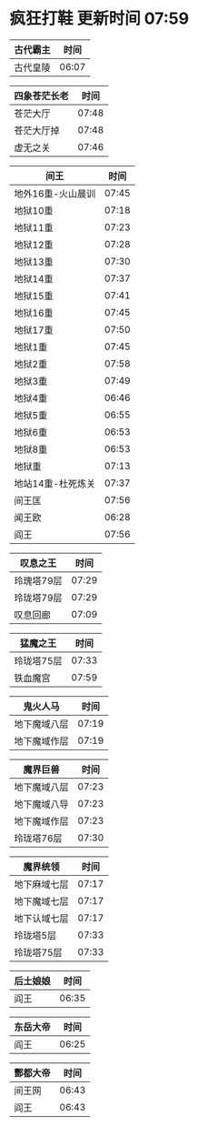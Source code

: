# 疯狂打鞋 更新时间 07:59

| 古代霸主   | 时间    |
|--------|-------|
| 古代皇陵 | 06:07 |

| 四象苍茫长老   | 时间    |
|--------|-------|
| 苍茫大厅 | 07:48 |
| 苍茫大厅掉 | 07:48 |
| 虚无之关 | 07:46 |

| 间王   | 时间    |
|--------|-------|
| 地外16重-火山晨训 | 07:45 |
| 地狱10重 | 07:18 |
| 地狱11重 | 07:23 |
| 地狱12重 | 07:28 |
| 地狱13重 | 07:30 |
| 地狱14重 | 07:37 |
| 地狱15重 | 07:41 |
| 地狱16重 | 07:45 |
| 地狱17重 | 07:50 |
| 地狱1重 | 07:45 |
| 地狱2重 | 07:58 |
| 地狱3重 | 07:49 |
| 地狱4重 | 06:46 |
| 地狱5重 | 06:55 |
| 地狱6重 | 06:53 |
| 地狱8重 | 06:53 |
| 地狱重 | 07:13 |
| 地站14重-杜死炼关 | 07:37 |
| 间王匡 | 07:56 |
| 闻王欧 | 06:28 |
| 阎王 | 07:56 |

| 叹息之王   | 时间    |
|--------|-------|
| 玲瑰塔79层 | 07:29 |
| 玲珑塔79层 | 07:29 |
| 叹息回廊 | 07:09 |

| 猛魔之王   | 时间    |
|--------|-------|
| 玲珑塔75层 | 07:33 |
| 铁血魔宫 | 07:59 |

| 鬼火人马   | 时间    |
|--------|-------|
| 地下魔域八层 | 07:19 |
| 地下魔域作层 | 07:19 |

| 魔界巨兽   | 时间    |
|--------|-------|
| 地下魔域八层 | 07:23 |
| 地下魔域八导 | 07:23 |
| 地下魔域作层 | 07:23 |
| 玲珑塔76层 | 07:30 |

| 魔界统领   | 时间    |
|--------|-------|
| 地下麻域七层 | 07:17 |
| 地下魔域七层 | 07:17 |
| 地下认域七层 | 07:17 |
| 玲珑塔5层 | 07:33 |
| 玲珑塔75层 | 07:33 |

| 后土娘娘   | 时间    |
|--------|-------|
| 阎王 | 06:35 |

| 东岳大帝   | 时间    |
|--------|-------|
| 阎王 | 06:25 |

| 酆都大帝   | 时间    |
|--------|-------|
| 间王网 | 06:43 |
| 阎王 | 06:43 |